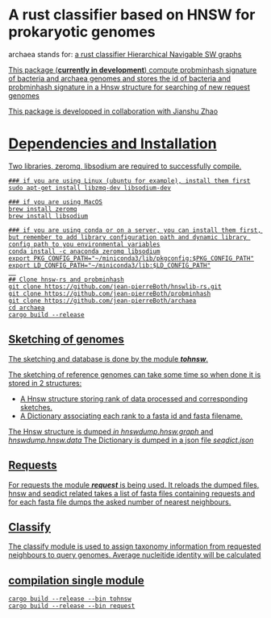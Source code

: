 # A rust classifier based on HNSW for prokaryotic genomes

archaea stands for: <u>a<u> <u>r<u>ust <u>c<u>lassifier <u>H<u>i<u>e<u>rarchical N<u>a<u>vigable SW graphs

This package (**currently in development**) compute probminhash signature of  bacteria and archaea genomes and stores the id of bacteria and probminhash signature in a Hnsw structure for searching of new request genomes

This package is developped in collaboration with Jianshu Zhao

# Dependencies and Installation
Two libraries, zeromq, libsodium are required to successfully compile. 

```
### if you are using Linux (ubuntu for example), install them first
sudo apt-get install libzmq-dev libsodium-dev

### if you are using MacOS
brew install zeromq
brew install libsodium

### if you are using conda or on a server, you can install them first, but remember to add library configuration path and dynamic library config path to you environmental variables
conda install -c anaconda zeromq libsodium
export PKG_CONFIG_PATH="~/miniconda3/lib/pkgconfig:$PKG_CONFIG_PATH"
export LD_CONFIG_PATH="~/miniconda3/lib:$LD_CONFIG_PATH"
  
## Clone hnsw-rs and probminhash
git clone https://github.com/jean-pierreBoth/hnswlib-rs.git
git clone https://github.com/jean-pierreBoth/probminhash
git clone https://github.com/jean-pierreBoth/archaea
cd archaea
cargo build --release
```
## Sketching of genomes

The sketching and database is done by the module ***tohnsw***.

The sketching of reference genomes can take some time so when done it is stored in 2 structures:
- A Hnsw structure storing rank of data processed and corresponding sketches.
- A Dictionary associating each rank to a fasta id and fasta filename.

The Hnsw structure is dumped *in hnswdump.hnsw.graph* and  *hnswdump.hnsw.data*
The Dictionary is dumped in a json file *seqdict.json*
## Requests

For requests  the module ***request*** is being used. It reloads the dumped files, hnsw and seqdict related
takes a list of fasta files containing requests and for each fasta file dumps the asked number of nearest neighbours.
  
## Classify
 The classify module is used to assign taxonomy information from requested neighbours to query genomes. Average nucleitide identity will be calculated

## compilation single module
```
cargo build --release --bin tohnsw
cargo build --release --bin request

```
